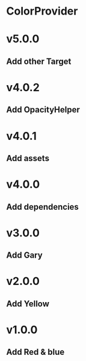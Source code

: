 # ColorProvider

# v5.0.0
## Add other Target

# v4.0.2
## Add OpacityHelper

# v4.0.1
## Add assets

# v4.0.0
## Add dependencies

# v3.0.0
## Add Gary

# v2.0.0
## Add Yellow

# v1.0.0
## Add Red & blue


